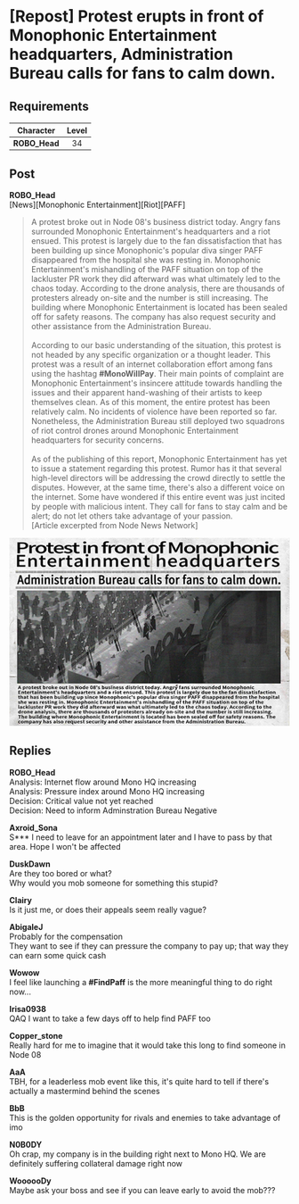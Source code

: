 # [Repost] Protest erupts in front of Monophonic Entertainment headquarters, Administration Bureau calls for fans to calm down.
## Requirements
|  Character  |Level|
|-------------|:---:|
|**ROBO_Head**| 34  |

## Post
**ROBO_Head**<br>
[News][Monophonic Entertainment][Riot][PAFF]<br>
> A protest broke out in Node 08's business district today. Angry fans surrounded Monophonic Entertainment's headquarters and a riot ensued. This protest is largely due to the fan dissatisfaction that has been building up since Monophonic's popular diva singer PAFF disappeared from the hospital she was resting in. Monophonic Entertainment's mishandling of the PAFF situation on top of the lackluster PR work they did afterward was what ultimately led to the chaos today. According to the drone analysis, there are thousands of protesters already on-site and the number is still increasing. The building where Monophonic Entertainment is located has been sealed off for safety reasons. The company has also request security and other assistance from the Administration Bureau.<br>
> <br>
> According to our basic understanding of the situation, this protest is not headed by any specific organization or a thought leader. This protest was a result of an internet collaboration effort among fans using the hashtag **\#MonoWillPay**. Their main points of complaint are Monophonic Entertainment's insincere attitude towards handling the issues and their apparent hand-washing of their artists to keep themselves clean. As of this moment, the entire protest has been relatively calm. No incidents of violence have been reported so far. Nonetheless, the Administration Bureau still deployed two squadrons of riot control drones around Monophonic Entertainment headquarters for security concerns.<br>
> <br>
> As of the publishing of this report, Monophonic Entertainment has yet to issue a statement regarding this protest. Rumor has it that several high-level directors will be addressing the crowd directly to settle the disputes. However, at the same time, there's also a different voice on the internet. Some have wondered if this entire event was just incited by people with malicious intent. They call for fans to stay calm and be alert; do not let others take advantage of your passion. <br>
[Article excerpted from Node News Network]

![r3301.png](./attachments/r3301.png)
## Replies
**ROBO_Head**<br>
Analysis: Internet flow around Mono HQ  increasing<br>
Analysis: Pressure index around Mono HQ  increasing<br>
Decision: Critical value not yet reached<br>
Decision: Need to inform Adminstration Bureau  Negative

**Axroid_Sona**<br>
S\*\*\* I need to leave for an appointment later and I have to pass by that area. Hope I won't be affected

**DuskDawn**<br>
Are they too bored or what?<br>
Why would you mob someone for something this stupid?

**Clairy**<br>
Is it just me, or does their appeals seem really vague?

**AbigaleJ**<br>
Probably for the compensation<br>
They want to see if they can pressure the company to pay up; that way they can earn some quick cash

**Wowow**<br>
I feel like launching a **\#FindPaff** is the more meaningful thing to do right now...

**Irisa0938**<br>
QAQ I want to take a few days off to help find PAFF too

**Copper_stone**<br>
Really hard for me to imagine that it would take this long to find someone in Node 08

**AaA**<br>
TBH, for a leaderless mob event like this, it's quite hard to tell if there's actually a mastermind behind the scenes

**BbB**<br>
This is the golden opportunity for rivals and enemies to take advantage of imo

**N0B0DY**<br>
Oh crap, my company is in the building right next to Mono HQ. We are definitely suffering collateral damage right now

**WoooooDy**<br>
Maybe ask your boss and see if you can leave early to avoid the mob???

